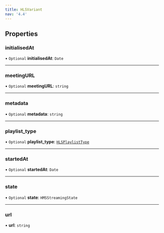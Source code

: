 ```yaml
---
title: HLSVariant
nav: '4.4'
---
```


## Properties

### initialisedAt

• `Optional` **initialisedAt**: `Date`

---

### meetingURL

• `Optional` **meetingURL**: `string`

---

### metadata

• `Optional` **metadata**: `string`

---

### playlist_type

• `Optional` **playlist_type**: [`HLSPlaylistType`](/api-reference/javascript/v2/enums/HLSPlaylistType)

---

### startedAt

• `Optional` **startedAt**: `Date`

---

### state

• `Optional` **state**: `HMSStreamingState`

---

### url

• **url**: `string`
